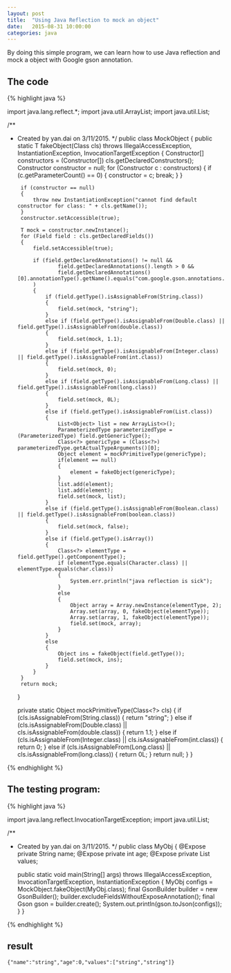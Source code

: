```yaml
---
layout: post
title:  "Using Java Reflection to mock an object"
date:   2015-08-31 10:00:00
categories: java
---
```


By doing this simple program, we can learn how to use Java reflection and mock a object with Google gson annotation.



## The code ##

{% highlight java %}

import java.lang.reflect.*;
import java.util.ArrayList;
import java.util.List;

/**
 * Created by yan.dai on 3/11/2015.
 */
public class MockObject
{
    public static <T> T fakeObject(Class<T> cls) throws IllegalAccessException, InstantiationException, InvocationTargetException
    {
        Constructor<T>[] constructors = (Constructor<T>[]) cls.getDeclaredConstructors();
        Constructor<T> constructor = null;
        for (Constructor<T> c : constructors)
        {
            if (c.getParameterCount() == 0)
            {
                constructor = c;
                break;
            }
        }

        if (constructor == null)
        {
            throw new InstantiationException("cannot find default constructor for class: " + cls.getName());
        }
        constructor.setAccessible(true);

        T mock = constructor.newInstance();
        for (Field field : cls.getDeclaredFields())
        {
            field.setAccessible(true);

            if (field.getDeclaredAnnotations() != null &&
                    field.getDeclaredAnnotations().length > 0 &&
                    field.getDeclaredAnnotations()[0].annotationType().getName().equals("com.google.gson.annotations.Expose")
            )
            {
                if (field.getType().isAssignableFrom(String.class))
                {
                    field.set(mock, "string");
                }
                else if (field.getType().isAssignableFrom(Double.class) || field.getType().isAssignableFrom(double.class))
                {
                    field.set(mock, 1.1);
                }
                else if (field.getType().isAssignableFrom(Integer.class) || field.getType().isAssignableFrom(int.class))
                {
                    field.set(mock, 0);
                }
                else if (field.getType().isAssignableFrom(Long.class) || field.getType().isAssignableFrom(long.class))
                {
                    field.set(mock, 0L);
                }
                else if (field.getType().isAssignableFrom(List.class))
                {
                    List<Object> list = new ArrayList<>();
                    ParameterizedType parameterizedType = (ParameterizedType) field.getGenericType();
                    Class<?> genericType = (Class<?>) parameterizedType.getActualTypeArguments()[0];
                    Object element = mockPrimitiveType(genericType);
                    if(element == null)
                    {
                        element = fakeObject(genericType);
                    }
                    list.add(element);
                    list.add(element);
                    field.set(mock, list);
                }
                else if (field.getType().isAssignableFrom(Boolean.class) || field.getType().isAssignableFrom(boolean.class))
                {
                    field.set(mock, false);
                }
                else if (field.getType().isArray())
                {
                    Class<?> elementType = field.getType().getComponentType();
                    if (elementType.equals(Character.class) || elementType.equals(char.class))
                    {
                        System.err.println("java reflection is sick");
                    }
                    else
                    {
                        Object array = Array.newInstance(elementType, 2);
                        Array.set(array, 0, fakeObject(elementType));
                        Array.set(array, 1, fakeObject(elementType));
                        field.set(mock, array);
                    }
                }
                else
                {
                    Object ins = fakeObject(field.getType());
                    field.set(mock, ins);
                }
            }
        }
        return mock;
    }


    private static Object mockPrimitiveType(Class<?> cls)
    {
        if (cls.isAssignableFrom(String.class))
        {
            return "string";
        }
        else if (cls.isAssignableFrom(Double.class) || cls.isAssignableFrom(double.class))
        {
            return 1.1;
        }
        else if (cls.isAssignableFrom(Integer.class) || cls.isAssignableFrom(int.class))
        {
            return 0;
        }
        else if (cls.isAssignableFrom(Long.class) || cls.isAssignableFrom(long.class))
        {
            return 0L;
        }
        return null;
    }
}


{% endhighlight %}


## The testing program: ##

{% highlight java %}

import java.lang.reflect.InvocationTargetException;
import java.util.List;

/**
 * Created by yan.dai on 3/11/2015.
 */
public class MyObj
{
    @Expose
    private String name;
    @Expose
    private int age;
    @Expose
    private List<String> values;

    public static void main(String[] args) throws IllegalAccessException, InvocationTargetException, InstantiationException
    {
        MyObj configs = MockObject.fakeObject(MyObj.class);
        final GsonBuilder builder = new GsonBuilder();
        builder.excludeFieldsWithoutExposeAnnotation();
        final Gson gson = builder.create();
        System.out.println(gson.toJson(configs));
    }
}

{% endhighlight %}


## result ##

```{"name":"string","age":0,"values":["string","string"]} ```

